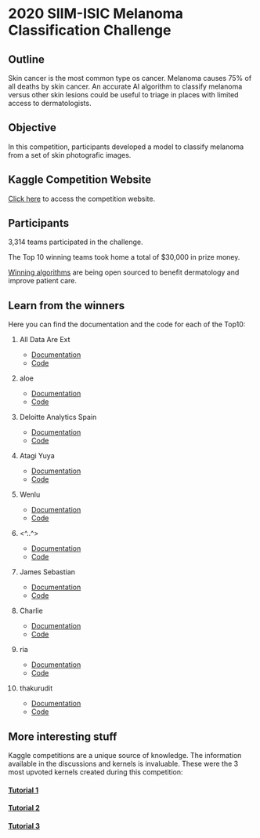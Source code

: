 # 2020 SIIM-ISIC Melanoma Classification Challenge

## Outline

Skin cancer is the most common type os cancer. Melanoma causes 75% of all deaths by skin cancer.
An accurate AI algorithm to classify melanoma versus other skin lesions could be useful to triage in places with limited access to dermatologists.

## Objective

In this competition, participants developed a model to classify melanoma from a set of skin photografic images. 

## Kaggle Competition Website

[Click here](https://www.kaggle.com/c/siim-isic-melanoma-classification/overview) to access the competition website.

## Participants

3,314 teams participated in the challenge. 

The Top 10 winning teams took home a total of $30,000 in prize money.

[Winning algorithms](https://www.kaggle.com/c/siim-isic-melanoma-classification/leaderboard) are being open sourced to benefit dermatology and improve patient care.

## Learn from the winners

Here you can find the documentation and the code for each of the Top10:

1. All Data Are Ext
     - [Documentation](https://www.kaggle.com/c/siim-isic-melanoma-classification/discussion/175412)
     - [Code](https://github.com/haqishen/SIIM-ISIC-Melanoma-Classification-1st-Place-Solution)

2. aloe
     - [Documentation](https://www.kaggle.com/c/siim-isic-melanoma-classification/discussion/175324)
     - [Code](https://github.com/i-pan/kaggle-melanoma)
     
3. Deloitte Analytics Spain
     - [Documentation](https://www.kaggle.com/c/siim-isic-melanoma-classification/discussion/175633)
     - [Code]()

4. Atagi Yuya
     - [Documentation](https://www.kaggle.com/c/siim-isic-melanoma-classification/discussion/175846)
     - [Code]()
     
5. Wenlu
     - [Documentation]()
     - [Code]()
     
6. <^..^>
     - [Documentation](https://www.kaggle.com/c/siim-isic-melanoma-classification/discussion/176154)
     - [Code]()
     
7. James Sebastian
     - [Documentation](https://www.kaggle.com/c/siim-isic-melanoma-classification/discussion/175575)
     - [Code]()
     
8. Charlie
     - [Documentation]()
     - [Code]()
     
9. ria
     - [Documentation]()
     - [Code]()
     
10. thakurudit
     - [Documentation]()
     - [Code]()
     
## More interesting stuff

Kaggle competitions are a unique source of knowledge. The information available in the discussions and kernels is invaluable. These were the 3 most upvoted kernels created during this competition:

#### [Tutorial 1](https://www.kaggle.com/nxrprime/siim-d3-eda-augmentations-and-resnext) 

#### [Tutorial 2](https://www.kaggle.com/cdeotte/triple-stratified-kfold-with-tfrecords)

#### [Tutorial 3](https://www.kaggle.com/nroman/melanoma-pytorch-starter-efficientnet)
